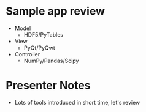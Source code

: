 # Sample app review

- Model
    - HDF5/PyTables
- View
    - PyQt/PyQwt
- Controller
    - NumPy/Pandas/Scipy

# Presenter Notes

- Lots of tools introduced in short time, let's review
